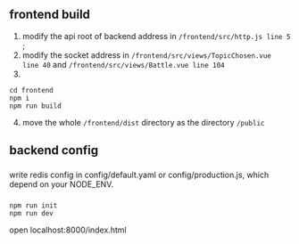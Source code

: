 ### 
frontend build
---
 
1. modify the api root of backend address in ```/frontend/src/http.js line 5``` ;
2. modify the socket address in ```/frontend/src/views/TopicChosen.vue line 40``` and ```/frontend/src/views/Battle.vue line 104```
3. 
``` shell
cd frontend
npm i
npm run build
```
4. move the whole ```/frontend/dist``` directory as the directory ```/public```


backend config
---
###
write redis config in config/default.yaml or config/production.js, which depend on your NODE_ENV.

###
``` shell
npm run init
npm run dev
```

open localhost:8000/index.html
